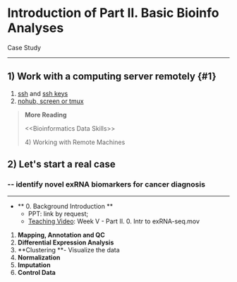 # Introduction of Part II. Basic Bioinfo Analyses

Case Study

---

## 1\) Work with a computing server remotely {#1}

1. [ssh](/1setup.md#ssh) and [ssh keys](/2linux.md#ssh-key)
2. [nohub, screen or tmux](/2linux.md#nohup)

> **More Reading**
>
> &lt;&lt;Bioinformatics Data Skills&gt;&gt;
>
> 4\) Working with Remote Machines

## 2\) Let's start a real case

### -- identify novel exRNA biomarkers for cancer diagnosis

---

* ** 0. Background Introduction **
  * PPT: link by request;
  * [Teaching Video](https://legacy.gitbook.com/book/lulab/bioinfo-training/edit#): Week V - Part II. 0. Intr to exRNA-seq.mov

1. **Mapping, Annotation **and** QC**
2. **Differential Expression Analysis**
3. **Clustering **- Visualize the data
4. **Normalization** 
5. **Imputation**
6. **Control Data**





